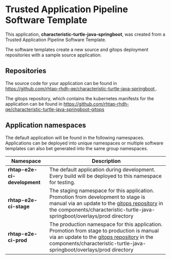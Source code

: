 # Trusted Application Pipeline Software Template

This application, **characteristic-turtle-java-springboot**, was created from a Trusted Application Pipeline Software Template.

The software templates create a new source and gitops deployment repositories with a sample source application. 

## Repositories

The source code for your application can be found in [https://github.com/rhtap-rhdh-qe/characteristic-turtle-java-springboot ](https://github.com/rhtap-rhdh-qe/characteristic-turtle-java-springboot ).
 
The gitops repository, which contains the kubernetes manifests for the application can be found in 
[https://github.com/rhtap-rhdh-qe/characteristic-turtle-java-springboot-gitops ](https://github.com/rhtap-rhdh-qe/characteristic-turtle-java-springboot-gitops ) 

## Application namespaces 

The default application will be found in the following namespaces. Applications can be deployed into unique namespaces or multiple software templates can also bet generated into the same group namespaces.  

|  Namespace   |  Description   |  
| -------- | -------- |   
| **rhtap-e2e-ci-development** | The default application during development. Every build will be deployed to this namespace for testing. | 
| **rhtap-e2e-ci-stage** | The staging namespace for this application. Promotion from development to stage is manual via an update to the [gitops repository](https://github.com/rhtap-rhdh-qe/characteristic-turtle-java-springboot-gitops ) in the components/characteristic-turtle-java-springboot/overlays/prod directory |  
| **rhtap-e2e-ci-prod** | The production namespace for this application. Promotion from stage to production is manual via an update to the [gitops repository](https://github.com/rhtap-rhdh-qe/characteristic-turtle-java-springboot-gitops ) in the components/characteristic-turtle-java-springboot/overlays/prod directory | 